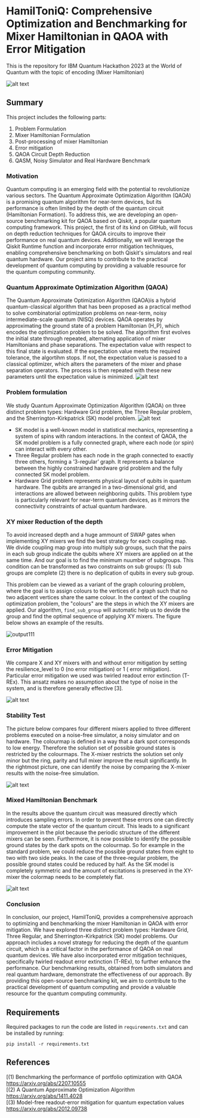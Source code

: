 # HamilToniQ: Comprehensive Optimization and Benchmarking for Mixer Hamiltonian in QAOA with Error Mitigation
This is the repository for IBM Quantum Hackathon 2023 at the World of Quantum with the topic of encoding (Mixer Hamiltonian)

![alt text](https://github.com/Louisanity/HamilToniQ//blob/main/pictures/overview.png?raw=true)

## Summary

This project includes the following parts:

1. Problem Formulation
2. Mixer Hamiltonian Formulation
3. Post-processing of mixer Hamiltonian
4. Error mitigation
5. QAOA Circuit Depth Reduction
7. QASM, Noisy Simulator and Real Hardware Benchmark

### Motivation
Quantum computing is an emerging field with the potential to revolutionize various sectors. The Quantum Approximate Optimization Algorithm (QAOA) is a promising quantum algorithm for near-term devices, but its performance is often limited by the depth of the quantum circuit (Hamiltonian Formation). To address this, we are developing an open-source benchmarking kit for QAOA based on Qiskit, a popular quantum computing framework. This project, the first of its kind on GitHub, will focus on depth reduction techniques for QAOA circuits to improve their performance on real quantum devices. Additionally, we will leverage the Qiskit Runtime function and incorporate error mitigation techniques, enabling comprehensive benchmarking on both Qiskit's simulators and real quantum hardware. Our project aims to contribute to the practical development of quantum computing by providing a valuable resource for the quantum computing community.

### Quantum Approximate Optimization Algorithm (QAOA)
The Quantum Approximate Optimization Algorithm (QAOA)is a hybrid quantum-classical algorithm that has been proposed as a practical method to solve combinatorial optimization problems on near-term, noisy intermediate-scale quantum (NISQ) devices. QAOA operates by approximating the ground state of a problem Hamiltonian (H_P), which encodes the optimization problem to be solved. The algorithm first evolves the initial state through repeated, alternating application of mixer Hamiltonians and phase separations. The expectation value with respect to this final state is evaluated. If the expectation value meets the required tolerance, the algortihm stops. If not, the expectation value is passed to a classical optimizer, which alters the parameters of the mixer and phase separation operators. The process is then repeated with these new parameters until the expectation value is minimized.
![alt text](https://github.com/Louisanity/HamilToniQ//blob/main/pictures/QAOA_steps.png?raw=true)

### Problem formulation
We study Quantum Approximate Optimization Algorithm (QAOA) on three distinct
problem types: Hardware Grid problem, the Three Regular problem, and the Sherrington-Kirkpatrick (SK) model problem.
![alt text](https://github.com/Louisanity/HamilToniQ//blob/main/pictures/problem_set.png?raw=true)

- SK model is a well-known model in statistical mechanics, representing a system of spins with random interactions.
In the context of QAOA, the SK model problem is a fully connected graph, where each node (or spin) can interact with
every other.
- Three Regular problem has each node in the graph connected to exactly three others, forming a ’3-regular’ graph. It represents a balance between the highly constrained hardware grid problem and the fully connected SK model problem.
- Hardware Grid problem represents physical layout of qubits in quantum hardware. The qubits are arranged in a
two-dimensional grid, and interactions are allowed between neighboring qubits. This problem type is particularly
relevant for near-term quantum devices, as it mirrors the connectivity constraints of actual quantum hardware.

### XY mixer Reduction of the depth

To avoid increased depth and a huge ammount of SWAP gates when implementing XY mixers we find the best strategy for each coupling map. We divide coupling map group into multiply sub groups, such that the pairs in each sub group indicate the qubits where XY mixers are applied on at the same time. And our goal is to find the minimum nuumber of subgroups. This condition can be transformed as two constraints on sub groups: (1) sub groups are complete (2) there is no deplication of qubits in every sub group.

This problem can be viewed as a variant of the graph colouring problem, where the goal is to assign colours to the vertices of a graph such that no two adjacent vertices share the same colour. In the context of the coupling optimization problem, the "colours" are the steps in which the XY mixers are applied. Our algorithm, `find_sub_group` will automatic help us to devide the group and find the optimal sequence of applying XY mixers. The figure below shows an example of the results.

![output111](./pictures/output111.jpg)

### Error Mitigation 

We compare X and XY mixers with and without error mitigation by setting the resilience_level to 0 (no error mitigation) or 1 ( error mitigation). Particular error mitigation we used was twirled readout error extinction (T-REx). This ansatz makes no assumption about the type of noise in the system, and is therefore generally effective [3].

![alt text](https://github.com/Louisanity/HamilToniQ//blob/main/pictures/felixmax1.png?raw=true)

### Stability Test

The picture below compares four different mixers applied to three different problems executed on a noise-free simulator, a noisy simulator and on hardware. The colourmap is defined in a way that a dark spot corresponds to low energy. Therefore the solution set of possible ground states is restricted by the colourmaps. The X-mixer restricts the solution set only minor but the ring, parity and full mixer improve the result significantly.
In the rightmost picture, one can identify the noise by comparing the X-mixer results with the noise-free simulation.


![alt text](https://github.com/Louisanity/HamilToniQ//blob/main/pictures/stablility.png?raw=true)

### Mixed Hamiltonian Benchmark

In the results above the quantum circuit was measured directly which introduces sampling errors. In order to prevent these errors one can directly compute the state vector of the quantum circuit. This leads to a significant improvement in the plot because the periodic structure of the different mixers can be seen. Furthermore, it is now possible to identify the possible ground states by the dark spots on the colourmap. So for example in the standard problem, we could reduce the possible ground states from eight to two with two side peaks. In the case of the three-regular problem, the possible ground states could be reduced by half. As the SK model is completely symmetric and the amount of excitations is preserved in the XY-mixer the colormap needs to be completely flat. 


![alt text](https://github.com/Louisanity/HamilToniQ//blob/main/pictures/result.png?raw=true)

### Conclusion
In conclusion, our project, HamilToniQ, provides a comprehensive approach to optimizing and benchmarking the mixer Hamiltonian in QAOA with error mitigation. We have explored three distinct problem types: Hardware Grid, Three Regular, and Sherrington-Kirkpatrick (SK) model problems. Our approach includes a novel strategy for reducing the depth of the quantum circuit, which is a critical factor in the performance of QAOA on real quantum devices. We have also incorporated error mitigation techniques, specifically twirled readout error extinction (T-REx), to further enhance the performance. Our benchmarking results, obtained from both simulators and real quantum hardware, demonstrate the effectiveness of our approach. By providing this open-source benchmarking kit, we aim to contribute to the practical development of quantum computing and provide a valuable resource for the quantum computing community.


## Requirements
Required packages to run the code are listed in `requirements.txt` and can be installed by running:
```
pip install -r requirements.txt
```





## References
[(1) Benchmarking the performance of portfolio optimization with QAOA https://arxiv.org/abs/2207.10555 <br>
[(2) A Quantum Approximate Optimization Algorithm https://arxiv.org/abs/1411.4028 <br>
[(3) Model-free readout-error mitigation for quantum expectation values https://arxiv.org/abs/2012.09738

